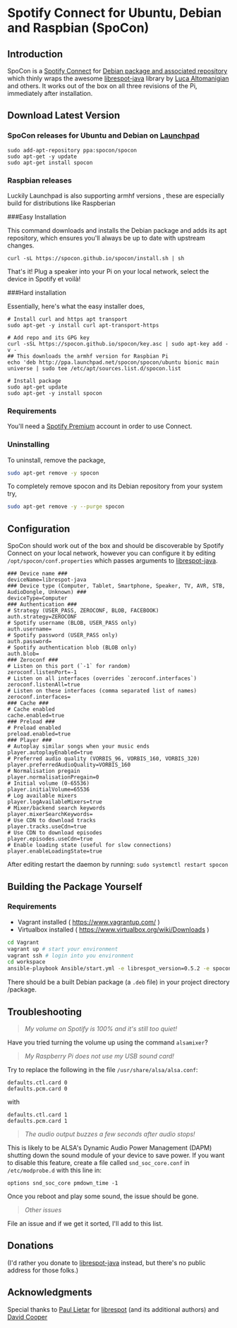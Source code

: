 # Spotify Connect for Ubuntu, Debian and Raspbian (SpoCon)

## Introduction

SpoCon is a [Spotify Connect](https://www.spotify.com/connect/) for
[Debian package and associated repository](https://en.wikipedia.org/wiki/Deb_\(file_format\))
which thinly wraps the awesome
[librespot-java](https://github.com/librespot-org/librespot-java) library by
[Luca Altomanigian](https://github.com/devgianlu) and others. It works out of the box on
all three revisions of the Pi, immediately after installation.

## Download Latest Version

### SpoCon releases for Ubuntu and Debian on [Launchpad](https://launchpad.net/~spocon/+archive/ubuntu/spocon)
```
sudo add-apt-repository ppa:spocon/spocon
sudo apt-get -y update
sudo apt-get install spocon 
```

### Raspbian releases 

Luckily Launchpad is also supporting armhf versions , these are especially build for distributions like Raspberian 

###Easy Installation

This command downloads and installs the Debian package and adds its apt repository, which ensures you'll always be up to date with upstream changes.
```
curl -sL https://spocon.github.io/spocon/install.sh | sh
```
That's it! Plug a speaker into your Pi on your local network, select the device in Spotify et voilà!

###Hard installation

Essentially, here's what the easy installer does,
```
# Install curl and https apt transport
sudo apt-get -y install curl apt-transport-https

# Add repo and its GPG key
curl -sSL https://spocon.github.io/spocon/key.asc | sudo apt-key add -v -
## This downloads the armhf version for Raspbian Pi
echo 'deb http://ppa.launchpad.net/spocon/spocon/ubuntu bionic main universe | sudo tee /etc/apt/sources.list.d/spocon.list

# Install package
sudo apt-get update
sudo apt-get -y install spocon
```
### Requirements

You'll need a [Spotify Premium](https://www.spotify.com/premium/) account in order
to use Connect.

### Uninstalling

To uninstall, remove the package,

```bash
sudo apt-get remove -y spocon
```

To completely remove spocon and its Debian repository from your system try,
```bash
sudo apt-get remove -y --purge spocon
```

## Configuration


SpoCon should work out of the box and should be discoverable by Spotify Connect on
your local network, however you can configure it by editing `/opt/spocon/conf.properties`
which passes arguments to [librespot-java](https://github.com/librespot-org/librespot-java).

```
### Device name ###
deviceName=librespot-java
### Device type (Computer, Tablet, Smartphone, Speaker, TV, AVR, STB, AudioDongle, Unknown) ###
deviceType=Computer
### Authentication ###
# Strategy (USER_PASS, ZEROCONF, BLOB, FACEBOOK)
auth.strategy=ZEROCONF
# Spotify username (BLOB, USER_PASS only)
auth.username=
# Spotify password (USER_PASS only)
auth.password=
# Spotify authentication blob (BLOB only)
auth.blob=
### Zeroconf ###
# Listen on this port (`-1` for random)
zeroconf.listenPort=-1
# Listen on all interfaces (overrides `zeroconf.interfaces`)
zeroconf.listenAll=true
# Listen on these interfaces (comma separated list of names)
zeroconf.interfaces=
### Cache ###
# Cache enabled
cache.enabled=true
### Preload ###
# Preload enabled
preload.enabled=true
### Player ###
# Autoplay similar songs when your music ends
player.autoplayEnabled=true
# Preferred audio quality (VORBIS_96, VORBIS_160, VORBIS_320)
player.preferredAudioQuality=VORBIS_160
# Normalisation pregain
player.normalisationPregain=0
# Initial volume (0-65536)
player.initialVolume=65536
# Log available mixers
player.logAvailableMixers=true
# Mixer/backend search keywords
player.mixerSearchKeywords=
# Use CDN to download tracks
player.tracks.useCdn=true
# Use CDN to download episodes
player.episodes.useCdn=true
# Enable loading state (useful for slow connections)
player.enableLoadingState=true
```

After editing restart the daemon by running: `sudo systemctl restart spocon`

## Building the Package Yourself

### Requirements

- Vagrant installed ( https://www.vagrantup.com/ )
- Virtualbox installed ( https://www.virtualbox.org/wiki/Downloads )


```bash
cd Vagrant
vagrant up # start your environment
vagrant ssh # login into you environment
cd workspace
ansible-playbook Ansible/start.yml -e librespot_version=0.5.2 -e spocon_version=0.14.0
```

There should be a built Debian package (a `.deb` file) in your project directory /package.


## Troubleshooting

> *My volume on Spotify is 100% and it's still too quiet!*

Have you tried turning the volume up using the command `alsamixer`?

> *My Raspberry Pi does not use my USB sound card!*

Try to replace the following in the file `/usr/share/alsa/alsa.conf`:

```
defaults.ctl.card 0
defaults.pcm.card 0
```
with
```
defaults.ctl.card 1
defaults.pcm.card 1
```
> *The audio output buzzes a few seconds after audio stops!*

This is likely to be ALSA's Dynamic Audio Power Management (DAPM) shutting down
the sound module of your device to save power. If you want to disable this feature,
create a file called `snd_soc_core.conf` in `/etc/modprobe.d` with this line in:
```
options snd_soc_core pmdown_time -1
```
Once you reboot and play some sound, the issue should be gone.

> *Other issues*

File an issue and if we get it sorted, I'll add to this list.

## Donations

(I'd rather you donate to [librespot-java](https://github.com/librespot-org/librespot-java)
instead, but there's no public address for those folks.)

## Acknowledgments

Special thanks to [Paul Lietar](https://github.com/plietar) for
[librespot](https://github.com/librespot-org/librespot) (and its additional authors) and [David Cooper](https://github.com/dtcooper)


